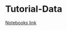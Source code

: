 # Tutorial-Data

[Notebooks link](https://drive.google.com/drive/folders/1G0nH4jA2iESmO5nqIIhsIyZoEIUzU-ZN?usp=sharing)
